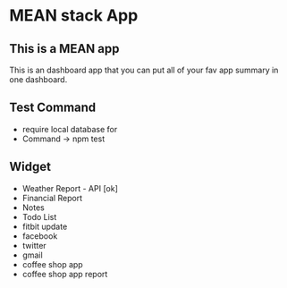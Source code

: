 # MEAN stack App

## This is a MEAN app
This is an dashboard app that you can put all of your fav app summary in one dashboard.


## Test Command 
- require local database for 
- Command -> npm test


## Widget
- Weather Report - API [ok]
- Financial Report
- Notes
- Todo List
- fitbit update
- facebook 
- twitter
- gmail
- coffee shop app
- coffee shop app report